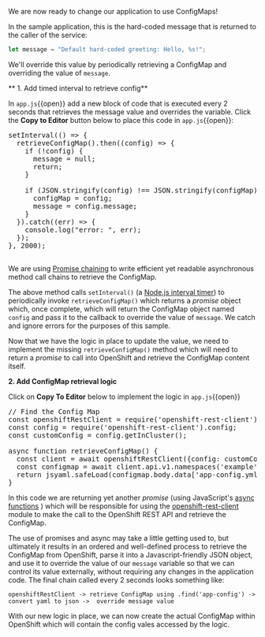 We are now ready to change our application to use ConfigMaps!

In the sample application, this is the hard-coded message that is returned to the caller of the service:

```javascript
let message = "Default hard-coded greeting: Hello, %s!";
```

We'll override this value by periodically retrieving a ConfigMap and overriding the value of `message`.

** 1. Add timed interval to retrieve config**

In `app.js`{{open}} add a new block of code that is executed every 2 seconds that retrieves the message value and overrides
the variable. Click the **Copy to Editor** button below to place this code in `app.js`{{open}}:

<pre class="file" data-filename="app.js" data-target="insert" data-marker="// TODO: Periodic check for config map update">
setInterval(() => {
  retrieveConfigMap().then((config) => {
    if (!config) {
      message = null;
      return;
    }

    if (JSON.stringify(config) !== JSON.stringify(configMap)) {
      configMap = config;
      message = config.message;
    }
  }).catch((err) => {
    console.log("error: ", err);
  });
}, 2000);

</pre>

We are using [Promise chaining](https://javascript.info/promise-chaining) to write
efficient yet readable asynchronous method call chains to retrieve the ConfigMap.

The above method calls `setInterval()` (a [Node.js interval timer](https://nodejs.org/api/timers.html)) to periodically invoke `retrieveConfigMap()` which
returns a _promise_ object which, once complete, which will return the ConfigMap object named `config` and pass it to the callback to override the value
of `message`. We catch and ignore errors for the purposes of this sample.

Now that we have the logic in place to update the value, we need to implement the missing `retrieveConfigMap()` method which
will need to return a _promise_ to call into OpenShift and retrieve the ConfigMap content itself.

**2. Add ConfigMap retrieval logic**

Click on **Copy To Editor** below to implement the logic in `app.js`{{open}}

<pre class="file" data-filename="app.js" data-target="insert" data-marker="// TODO: Retrieve ConfigMap">
// Find the Config Map
const openshiftRestClient = require('openshift-rest-client').OpenshiftClient;
const config = require('openshift-rest-client').config;
const customConfig = config.getInCluster();

async function retrieveConfigMap() {
  const client = await openshiftRestClient({config: customConfig});
  const configmap = await client.api.v1.namespaces('example').configmaps('app-config').get();
  return jsyaml.safeLoad(configmap.body.data['app-config.yml']);
}
</pre>

In this code we are returning yet another _promise_ (using JavaScript's [async functions](https://developer.mozilla.org/en-US/docs/Web/JavaScript/Reference/Statements/async_function) ) which will be responsible for using
the [openshift-rest-client](https://www.npmjs.com/package/openshift-rest-client) module to make the call to the OpenShift REST API and retrieve the ConfigMap.

The use of promises and async may take a little getting used to, but ultimately it results in an ordered and well-defined
process to retrieve the ConfigMap from OpenShift, parse it into a Javascript-friendly JSON object, and use it to override
the value of our `message` variable so that we can control its value externally, without requiring any changes in the
application code. The final chain called every 2 seconds looks something like:

`openshiftRestClient -> retrieve ConfigMap using .find('app-config') -> convert yaml to json ->  override message value`

With our new logic in place, we can now create the actual ConfigMap within OpenShift which will contain the config
vales accessed by the logic.
